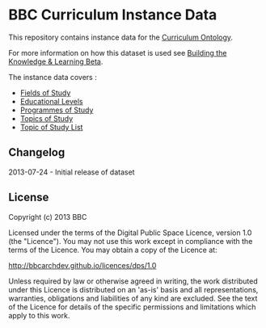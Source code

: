 BBC Curriculum Instance Data
============================

This repository contains instance data for the [Curriculum Ontology](http://www.bbc.co.uk/ontologies/curriculum).

For more information on how this dataset is used see [Building the Knowledge & Learning Beta](http://www.bbc.co.uk/blogs/internet/posts/Knowledge-Learning-Beta-Building).

The instance data covers :

* [Fields of Study](http://www.bbc.co.uk/ontologies/curriculum/2013-04-03.shtml#class_FieldOfStudy)
* [Educational Levels](http://www.bbc.co.uk/ontologies/curriculum/2013-04-03.shtml#class_Level)
* [Programmes of Study](http://www.bbc.co.uk/ontologies/curriculum/2013-04-03.shtml#class_ProgrammeOfStudy)
* [Topics of Study](http://www.bbc.co.uk/ontologies/curriculum/2013-04-03.shtml#class_TopicOfStudy)
* [Topic of Study List](http://www.bbc.co.uk/ontologies/curriculum/2013-04-03.shtml#class_TopicOfStudyList)

Changelog
---------

2013-07-24 - Initial release of dataset

License
-------

Copyright (c) 2013 BBC

Licensed under the terms of the Digital Public Space Licence, version 1.0 (the "Licence"). You may not use this work except in compliance with the terms of the Licence. You may obtain a copy of the Licence at:

http://bbcarchdev.github.io/licences/dps/1.0

Unless required by law or otherwise agreed in writing, the work distributed under this Licence is distributed on an 'as-is' basis and all representations, warranties, obligations and liabilities of any kind are excluded. See the text of the Licence for details of the specific permissions and limitations which apply to this work.


